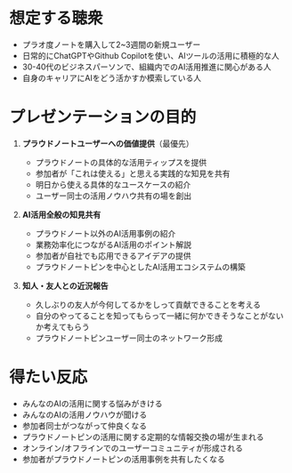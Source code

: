 # 想定する聴衆

- プラオ度ノートを購入して2~3週間の新規ユーザー
- 日常的にChatGPTやGithub Copilotを使い、AIツールの活用に積極的な人
- 30-40代のビジネスパーソンで、組織内でのAI活用推進に関心がある人
- 自身のキャリアにAIをどう活かすか模索している人

# プレゼンテーションの目的

1. **プラウドノートユーザーへの価値提供**（最優先）
   - プラウドノートの具体的な活用ティップスを提供
   - 参加者が「これは使える」と思える実践的な知見を共有
   - 明日から使える具体的なユースケースの紹介
   - ユーザー同士の活用ノウハウ共有の場を創出

2. **AI活用全般の知見共有**
   - プラウドノート以外のAI活用事例の紹介
   - 業務効率化につながるAI活用のポイント解説
   - 参加者が自社でも応用できるアイデアの提供
   - プラウドノートピンを中心としたAI活用エコシステムの構築

3. **知人・友人との近況報告**
   - 久しぶりの友人が今何してるかをしって貢献できることを考える
   - 自分のやってることを知ってもらって一緒に何かできそうなことがないか考えてもらう
   - プラウドノートピンユーザー同士のネットワーク形成

# 得たい反応

- みんなのAIの活用に関する悩みがきける
- みんなのAIの活用ノウハウが聞ける
- 参加者同士がつながって仲良くなる
- プラウドノートピンの活用に関する定期的な情報交換の場が生まれる
- オンライン/オフラインでのユーザーコミュニティが形成される
- 参加者がプラウドノートピンの活用事例を共有したくなる